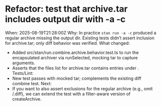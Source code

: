 # Refactor: test that archive.tar includes output dir with -a -c

When: 2025-08-19T21:28:00Z
Why: In practice `stan run -a -c` produced a regular archive missing the output dir. Existing tests didn’t assert inclusion for archive.tar; only diff behavior was verified.
What changed:

- Added src/stan/run.combine.archive.behavior.test.ts to run the encapsulated archiver via runSelected, mocking tar to capture arguments.
- Asserts that the files list for archive.tar contains entries under <outputPath>.
  Tests/Lint:
- New test passes with mocked tar; complements the existing diff combine test.
  Next:
- If you want to also assert exclusions for the regular archive (e.g., omit <outputPath>/.diff), we can extend the test with a filter-aware version of createArchive.
